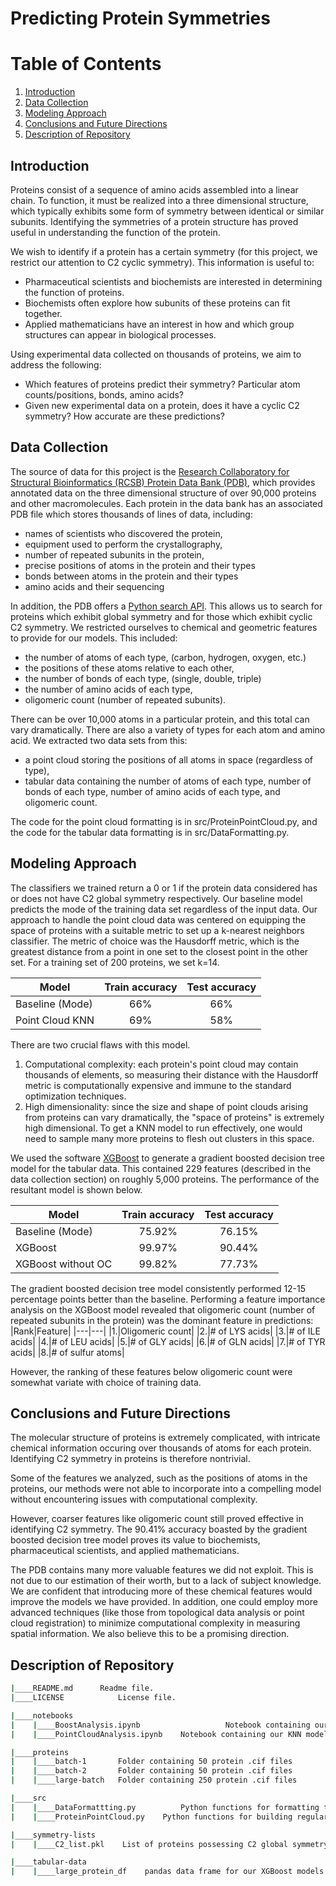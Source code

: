# Predicting Protein Symmetries

# Table of Contents
1. [Introduction](#Introduction)
2. [Data Collection](#Data-Collection)
4. [Modeling Approach](#Modeling-Approach)
5. [Conclusions and Future Directions](#Conclusions-and-Future-Directions)
6. [Description of Repository](#Description-of-Repository)

## Introduction
Proteins consist of a sequence of amino acids assembled into a linear chain. To function, it must be realized into a three dimensional structure, which typically exhibits some form of symmetry between identical or similar subunits. Identifying the symmetries of a protein structure has proved useful in understanding the function of the protein. 

We wish to identify if a protein has a certain symmetry (for this project, we restrict our attention to C2 cyclic symmetry). This information is useful to:
- Pharmaceutical scientists and biochemists are interested in determining the function of proteins.
- Biochemists often explore how subunits of these proteins can fit together.
- Applied mathematicians have an interest in how and which group structures can appear in biological processes.

Using experimental data collected on thousands of proteins, we aim to address the following:
- Which features of proteins predict their symmetry? Particular atom counts/positions, bonds, amino acids?
- Given new experimental data on a protein, does it have a cyclic C2 symmetry? How accurate are these predictions?

## Data Collection
The source of data for this project is the [Research Collaboratory for Structural Bioinformatics (RCSB) Protein Data Bank (PDB)](https://www.rcsb.org/), which provides annotated data on the three dimensional structure of over 90,000 proteins and other macromolecules. 
Each protein in the data bank has an associated PDB file which stores thousands of lines of data, including:
- names of scientists who discovered the protein,
- equipment used to perform the crystallography,
- number of repeated subunits in the protein,
- precise positions of atoms in the protein and their types
- bonds between atoms in the protein and their types
- amino acids and their sequencing

In addition, the PDB offers a [Python search API](https://search.rcsb.org/#search-api). This allows us to search for proteins which exhibit global symmetry and for those which exhibit cyclic C2 symmetry.
We restricted ourselves to chemical and geometric features to provide for our models. This included:
- the number of atoms of each type, (carbon, hydrogen, oxygen, etc.)
- the positions of these atoms relative to each other,
- the number of bonds of each type, (single, double, triple)
- the number of amino acids of each type,
- oligomeric count (number of repeated subunits).

There can be over 10,000 atoms in a particular protein, and this total can vary dramatically. There are also a variety of types for each atom and amino acid.
We extracted two data sets from this:
- a point cloud storing the positions of all atoms in space (regardless of type),
- tabular data containing the number of atoms of each type, number of bonds of each type, number of amino acids of each type, and oligomeric count.

The code for the point cloud formatting is in src/ProteinPointCloud.py, and the code for the tabular data formatting is in src/DataFormatting.py.

## Modeling Approach
The classifiers we trained return a 0 or 1 if the protein data considered has or does not have C2 global symmetry respectively. Our baseline model predicts the mode of the training data set regardless of the input data.
Our approach to handle the point cloud data was centered on equipping the space of proteins with a suitable metric to set up a k-nearest neighbors classifier. The metric of choice was the Hausdorff metric, which is the greatest distance from a point in one set to the closest point in the other set. For a training set of 200 proteins, we set k=14.

|Model|Train accuracy|Test accuracy|
|---|:---:|:---:|
|Baseline (Mode)| 66%| 66%|
|Point Cloud KNN| 69%| 58%|

There are two crucial flaws with this model. 
1. Computational complexity: each protein's point cloud may contain thousands of elements, so measuring their distance with the Hausdorff metric is computationally expensive and immune to the standard optimization techniques.
2. High dimensionality: since the size and shape of point clouds arising from proteins can vary dramatically, the "space of proteins" is extremely high dimensional. To get a KNN model to run effectively, one would need to sample many more proteins to flesh out clusters in this space.

We used the software [XGBoost](https://xgboost.readthedocs.io/en/stable/) to generate a gradient boosted decision tree model for the tabular data. This contained 229 features (described in the data collection section) on roughly 5,000 proteins. The performance of the resultant model is shown below.

|Model|Train accuracy|Test accuracy|
|---|:---:|:---:|
|Baseline (Mode)| 75.92%| 76.15%|
|XGBoost| 99.97%| 90.44%|
|XGBoost without OC| 99.82%| 77.73%|

The gradient boosted decision tree model consistently performed 12-15 percentage points better than the baseline. Performing a feature importance analysis on the XGBoost model revealed that oligomeric count (number of repeated subunits in the protein) was the dominant feature in predictions:
|Rank|Feature|
|---|---|
|1.|Oligomeric count|
|2.|# of LYS acids|
|3.|# of ILE acids|
|4.|# of LEU acids|
|5.|# of GLY acids|
|6.|# of GLN acids|
|7.|# of TYR acids|
|8.|# of sulfur atoms|

However, the ranking of these features below oligomeric count were somewhat variate with choice of training data.

## Conclusions and Future Directions
The molecular structure of proteins is extremely complicated, with intricate chemical information occuring over thousands of atoms for each protein. Identifying C2 symmetry in proteins is therefore nontrivial. 

Some of the features we analyzed, such as the positions of atoms in the proteins, our methods were not able to incorporate into a compelling model without encountering issues with computational complexity.

However, coarser features like oligomeric count still proved effective in identifying C2 symmetry. The 90.41% accuracy boasted by the gradient boosted decision tree model proves its value to biochemists, pharmaceutical scientists, and applied mathematicians.

The PDB contains many more valuable features we did not exploit. This is not due to our estimation of their worth, but to a lack of subject knowledge. We are confident that introducing more of these chemical features would improve the models we have provided.
In addition, one could employ more advanced techniques (like those from topological data analysis or point cloud registration) to minimize computational complexity in measuring spatial information. We also believe this to be a promising direction.

## Description of Repository
```bash
|____README.md		Readme file.
|____LICENSE			License file.

|____notebooks
|    |____BoostAnalysis.ipynb					Notebook containing our GBDC classifier
|    |____PointCloudAnalysis.ipynb    Notebook containing our KNN model

|____proteins
|    |____batch-1       Folder containing 50 protein .cif files
|    |____batch-2       Folder containing 50 protein .cif files
|    |____large-batch   Folder containing 250 protein .cif files

|____src
|    |____DataFormattting.py 		  Python functions for formatting tabular data from proteins
|    |____ProteinPointCloud.py    Python functions for building regularized point clouds from proteins

|____symmetry-lists
|    |____C2_list.pkl    List of proteins possessing C2 global symmetry, retrieved from PDB query.

|____tabular-data
|    |____large_protein_df    pandas data frame for our XGBoost models

